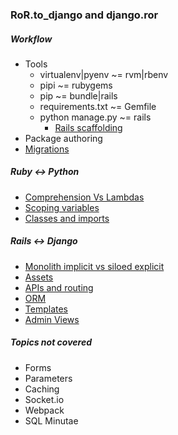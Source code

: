 ### RoR.to_django and django.__ror__

##### Workflow
* Tools
  * virtualenv|pyenv ~= rvm|rbenv
  * pipi ~= rubygems
  * pip ~= bundle|rails
  * requirements.txt ~= Gemfile
  * python manage.py ~= rails
    * [Rails scaffolding](./tools/rails_scaffolding/readme.md)
* Package authoring
* [Migrations](./tools/migrations.md)

##### Ruby <-> Python

* [Comprehension Vs Lambdas](./rb_vs_py/comprehension_vs_blocks.md)
* [Scoping variables](./rb_vs_py/scoping_and_variables.md)
* [Classes and imports](./rb_vs_py/classes_and_imports.md)

##### Rails <-> Django

* [Monolith implicit vs siloed explicit](./rails_vs_django/monolith_implicit_vs_siloed_explicit.md)
* [Assets](./rails_vs_django/assets.md)
* [APIs and routing](./rails_vs_django/apis_and_routing.md)
* [ORM](./rails_vs_django/orm.md)
* [Templates](./rails_vs_django/templates.md)
* [Admin Views](./rails_vs_django/admin_views.md)

##### Topics not covered

* Forms
* Parameters
* Caching
* Socket.io
* Webpack
* SQL Minutae
